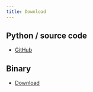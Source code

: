 ```yaml
---
title: Download
---
```


## Python / source code

* [GitHub](https://github.com/cavaliba/cmt_monitor)


## Binary 

* [Download](http://www.cavaliba.com/download/cmt/)

